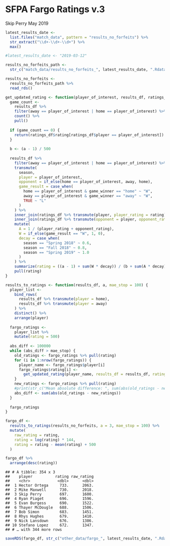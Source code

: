 SFPA Fargo Ratings v.3
================
Skip Perry
May 2019

``` r
latest_results_date <- 
  list.files("match_data", pattern = "results_no_forfeits") %>% 
  str_extract("\\d+-\\d+-\\d+") %>% 
  max()

#latest_results_date <- "2019-03-12"

results_no_forfeits_path <-
  str_c("match_data/results_no_forfeits_", latest_results_date, ".Rdata")

results_no_forfeits <- 
  results_no_forfeits_path %>% 
  read_rds()

get_updated_rating <- function(player_of_interest, results_df, ratings_df, a) {
  game_count <- 
    results_df %>% 
    filter(away == player_of_interest | home == player_of_interest) %>% 
    count() %>% 
    pull()
  
  if (game_count == 0) {
    return(ratings_df$rating[ratings_df$player == player_of_interest])
  }
  
  b <- (a - 1) / 500
  
  results_df %>% 
    filter(away == player_of_interest | home == player_of_interest) %>% 
    transmute(
      season,
      player = player_of_interest,
      opponent = if_else(home == player_of_interest, away, home),
      game_result = case_when(
        home == player_of_interest & game_winner == "home" ~ "W",
        away == player_of_interest & game_winner == "away" ~ "W",
        TRUE ~ "L"
      )
    ) %>% 
    inner_join(ratings_df %>% transmute(player, player_rating = rating), by = "player") %>% 
    inner_join(ratings_df %>% transmute(opponent = player, opponent_rating = rating), by = "opponent") %>% 
    mutate(
      A = 1 / (player_rating + opponent_rating),
      W = if_else(game_result == "W", 1, 0),
      decay = case_when(
        season == "Spring 2018" ~ 0.6,
        season == "Fall 2018" ~ 0.8,
        season == "Spring 2019" ~ 1.0
      )
    ) %>% 
    summarize(rating = ((a - 1) + sum(W * decay)) / (b + sum(A * decay))) %>% 
    pull(rating)
}

results_to_ratings <- function(results_df, a, mae_stop = 100) {
  player_list <- 
    bind_rows(
      results_df %>% transmute(player = home), 
      results_df %>% transmute(player = away)
    ) %>% 
    distinct() %>% 
    arrange(player)
  
  fargo_ratings <- 
    player_list %>% 
    mutate(rating = 500)
  
  abs_diff <- 100000
  while (abs_diff > mae_stop) {
    old_ratings <- fargo_ratings %>% pull(rating)
    for (i in 1:nrow(fargo_ratings)) {
      player_name <- fargo_ratings$player[i]
      fargo_ratings$rating[i] <- 
        get_updated_rating(player_name, results_df = results_df, ratings_df = fargo_ratings, a = a)
    }
    new_ratings <- fargo_ratings %>% pull(rating)
    #print(str_c("Mean absolute difference: ", sum(abs(old_ratings - new_ratings))))
    abs_diff <- sum(abs(old_ratings - new_ratings))
  }
  
  fargo_ratings
}

fargo_df <- 
  results_to_ratings(results_no_forfeits, a = 3, mae_stop = 100) %>% 
  mutate(
    raw_rating = rating,
    rating = log(rating) * 144,
    rating = rating - mean(rating) + 500
  )

fargo_df %>% 
  arrange(desc(rating))
```

    ## # A tibble: 354 x 3
    ##    player          rating raw_rating
    ##    <chr>            <dbl>      <dbl>
    ##  1 Hector Ortega     733.      2063.
    ##  2 Mike Maxwell      730.      2018.
    ##  3 Skip Perry        697.      1600.
    ##  4 Ryan Piaget       696.      1596.
    ##  5 Evan Burgess      690.      1522.
    ##  6 Thayer McDougle   688.      1506.
    ##  7 Bob Simon         683.      1451.
    ##  8 Rhys Hughes       679.      1410.
    ##  9 Nick Lansdown     676.      1386.
    ## 10 Stefano Lopez     672.      1347.
    ## # … with 344 more rows

``` r
saveRDS(fargo_df, str_c("other_data/fargo_", latest_results_date, ".Rdata"))
```
